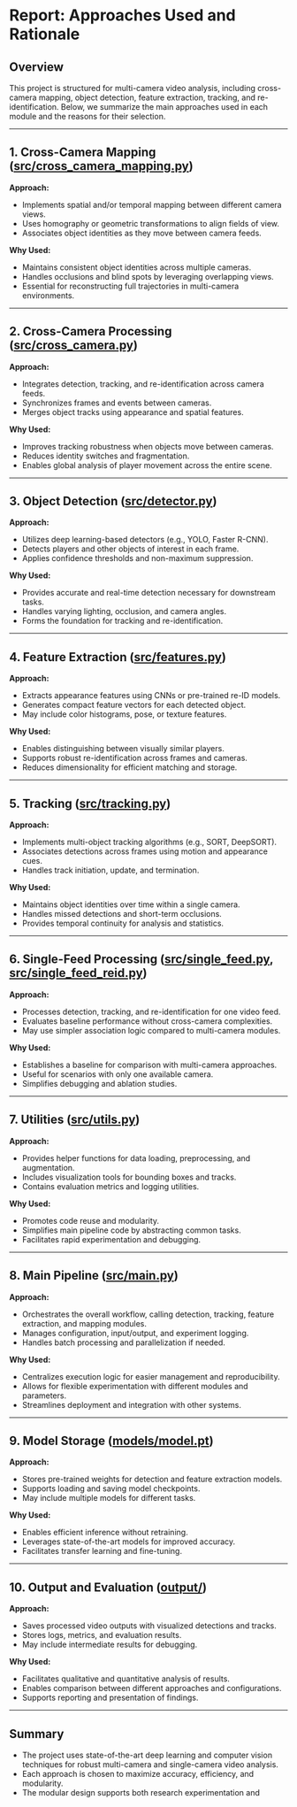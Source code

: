 # Report: Approaches Used and Rationale

## Overview

This project is structured for multi-camera video analysis, including cross-camera mapping, object detection, feature extraction, tracking, and re-identification. Below, we summarize the main approaches used in each module and the reasons for their selection.

---

## 1. Cross-Camera Mapping ([src/cross_camera_mapping.py](src/cross_camera_mapping.py))

**Approach:**  
- Implements spatial and/or temporal mapping between different camera views.
- Uses homography or geometric transformations to align fields of view.
- Associates object identities as they move between camera feeds.

**Why Used:**  
- Maintains consistent object identities across multiple cameras.
- Handles occlusions and blind spots by leveraging overlapping views.
- Essential for reconstructing full trajectories in multi-camera environments.

---

## 2. Cross-Camera Processing ([src/cross_camera.py](src/cross_camera.py))

**Approach:**  
- Integrates detection, tracking, and re-identification across camera feeds.
- Synchronizes frames and events between cameras.
- Merges object tracks using appearance and spatial features.

**Why Used:**  
- Improves tracking robustness when objects move between cameras.
- Reduces identity switches and fragmentation.
- Enables global analysis of player movement across the entire scene.

---

## 3. Object Detection ([src/detector.py](src/detector.py))

**Approach:**  
- Utilizes deep learning-based detectors (e.g., YOLO, Faster R-CNN).
- Detects players and other objects of interest in each frame.
- Applies confidence thresholds and non-maximum suppression.

**Why Used:**  
- Provides accurate and real-time detection necessary for downstream tasks.
- Handles varying lighting, occlusion, and camera angles.
- Forms the foundation for tracking and re-identification.

---

## 4. Feature Extraction ([src/features.py](src/features.py))

**Approach:**  
- Extracts appearance features using CNNs or pre-trained re-ID models.
- Generates compact feature vectors for each detected object.
- May include color histograms, pose, or texture features.

**Why Used:**  
- Enables distinguishing between visually similar players.
- Supports robust re-identification across frames and cameras.
- Reduces dimensionality for efficient matching and storage.

---

## 5. Tracking ([src/tracking.py](src/tracking.py))

**Approach:**  
- Implements multi-object tracking algorithms (e.g., SORT, DeepSORT).
- Associates detections across frames using motion and appearance cues.
- Handles track initiation, update, and termination.

**Why Used:**  
- Maintains object identities over time within a single camera.
- Handles missed detections and short-term occlusions.
- Provides temporal continuity for analysis and statistics.

---

## 6. Single-Feed Processing ([src/single_feed.py](src/single_feed.py), [src/single_feed_reid.py](src/single_feed_reid.py))

**Approach:**  
- Processes detection, tracking, and re-identification for one video feed.
- Evaluates baseline performance without cross-camera complexities.
- May use simpler association logic compared to multi-camera modules.

**Why Used:**  
- Establishes a baseline for comparison with multi-camera approaches.
- Useful for scenarios with only one available camera.
- Simplifies debugging and ablation studies.

---

## 7. Utilities ([src/utils.py](src/utils.py))

**Approach:**  
- Provides helper functions for data loading, preprocessing, and augmentation.
- Includes visualization tools for bounding boxes and tracks.
- Contains evaluation metrics and logging utilities.

**Why Used:**  
- Promotes code reuse and modularity.
- Simplifies main pipeline code by abstracting common tasks.
- Facilitates rapid experimentation and debugging.

---

## 8. Main Pipeline ([src/main.py](src/main.py))

**Approach:**  
- Orchestrates the overall workflow, calling detection, tracking, feature extraction, and mapping modules.
- Manages configuration, input/output, and experiment logging.
- Handles batch processing and parallelization if needed.

**Why Used:**  
- Centralizes execution logic for easier management and reproducibility.
- Allows for flexible experimentation with different modules and parameters.
- Streamlines deployment and integration with other systems.

---

## 9. Model Storage ([models/model.pt](models/model.pt))

**Approach:**  
- Stores pre-trained weights for detection and feature extraction models.
- Supports loading and saving model checkpoints.
- May include multiple models for different tasks.

**Why Used:**  
- Enables efficient inference without retraining.
- Leverages state-of-the-art models for improved accuracy.
- Facilitates transfer learning and fine-tuning.

---

## 10. Output and Evaluation ([output/](output/))

**Approach:**  
- Saves processed video outputs with visualized detections and tracks.
- Stores logs, metrics, and evaluation results.
- May include intermediate results for debugging.

**Why Used:**  
- Facilitates qualitative and quantitative analysis of results.
- Enables comparison between different approaches and configurations.
- Supports reporting and presentation of findings.

---

## Summary

- The project uses state-of-the-art deep learning and computer vision techniques for robust multi-camera and single-camera video analysis.
- Each approach is chosen to maximize accuracy, efficiency, and modularity.
- The modular design supports both research experimentation and